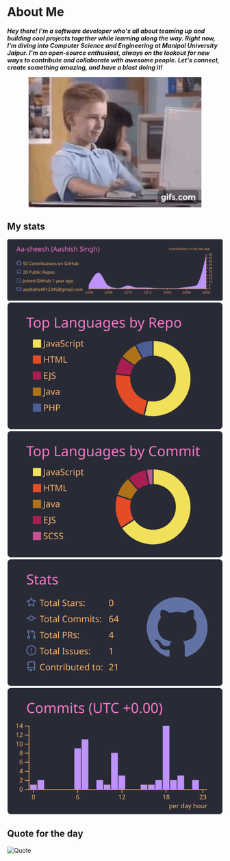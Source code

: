 # About Me

<!-- [![Readme Quotes](https://quotes-github-readme.vercel.app/api?type=horizontal)]
 -->

**_Hey there! I'm a software developer who's all about teaming up and building cool projects together while learning along the way. Right now, I'm diving into Computer Science and Engineering at Manipal University Jaipur. I'm an open-source enthusiast, always on the lookout for new ways to contribute and collaborate with awesome people. Let's connect, create something amazing, and have a blast doing it!_** <br/>

<!-- ![Developer gif](./public/web-webdevelopper.gif) -->
<div class="image" align="center">
<img src="./public/web-webdevelopper.gif" title="Developer gif" width="80%"/>
</div>


## My stats

[![Profile Summary](https://raw.githubusercontent.com/Aa-sheesh/Aa-sheesh/master/profile-summary-card-output/dracula/0-profile-details.svg)](https://github.com/vn7n24fzkq/github-profile-summary-cards)
[![Top languages using repos](https://raw.githubusercontent.com/Aa-sheesh/Aa-sheesh/master/profile-summary-card-output/dracula/1-repos-per-language.svg)](https://github.com/vn7n24fzkq/github-profile-summary-cards)
[![Top languages using commits](https://raw.githubusercontent.com/Aa-sheesh/Aa-sheesh/master/profile-summary-card-output/dracula/2-most-commit-language.svg)](https://github.com/vn7n24fzkq/github-profile-summary-cards)
[![Stats](https://raw.githubusercontent.com/Aa-sheesh/Aa-sheesh/master/profile-summary-card-output/dracula/3-stats.svg)](https://github.com/vn7n24fzkq/github-profile-summary-cards)
[![Productive time](https://raw.githubusercontent.com/Aa-sheesh/Aa-sheesh/master/profile-summary-card-output/dracula/4-productive-time.svg)](https://github.com/vn7n24fzkq/github-profile-summary-cards)

## Quote for the day

![Quote](https://github-readme-quotes-bay.vercel.app/quote?&theme=dracula)